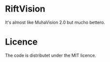 <div bgcolor="#FF0000">

# RiftVision
It's almost like MuhaVision 2.0 but mucho bettero.

# Licence
The code is distributet under the MIT licence.

</div>
